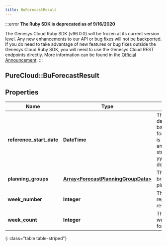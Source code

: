 ```yaml
---
title: BuForecastResult
---
```


:::error
**The Ruby SDK is deprecated as of 9/16/2020**

The Genesys Cloud Ruby SDK (v96.0.0) will be frozen at its current version level. Any new enhancements to our API or bug fixes will not be backported. If you do need to take advantage of new features or bug fixes outside the Genesys Cloud Ruby SDK, you will need to use the Genesys Cloud REST endpoints directly. More information can be found in the [Official Announcement](https://developer.mypurecloud.com/forum/t/announcement-genesys-cloud-ruby-sdk-end-of-life/8850).
:::


## PureCloud::BuForecastResult

## Properties

|Name | Type | Description | Notes|
|------------ | ------------- | ------------- | -------------|
| **reference_start_date** | **DateTime** | The reference start date for interval-based data for this forecast. Date time is represented as an ISO-8601 string. For example: yyyy-MM-ddTHH:mm:ss.SSSZ | [optional] |
| **planning_groups** | [**Array&lt;ForecastPlanningGroupData&gt;**](ForecastPlanningGroupData.html) | The forecast data broken up by planning group | [optional] |
| **week_number** | **Integer** | The week number represented by this response | [optional] |
| **week_count** | **Integer** | The number of weeks in this forecast | [optional] |
{: class="table table-striped"}


